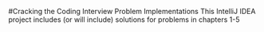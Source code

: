 #Cracking the Coding Interview Problem Implementations
This IntelliJ IDEA project includes (or will include) solutions for problems in chapters 1-5
